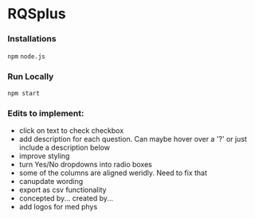 # RQSplus

### Installations
`npm`
`node.js`

### Run Locally
`npm start`

### Edits to implement:
- click on text to check checkbox
- add description for each question. Can maybe hover over a '?' or just include a description below
- improve styling
- turn Yes/No dropdowns into radio boxes
- some of the columns are aligned weridly. Need to fix that
- canupdate wording
- export as csv functionality
- concepted by... created by...
- add logos for med phys
